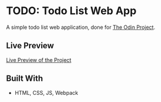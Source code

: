 # TODO: Todo List Web App

A simple todo list web application, done for [The Odin Project](https://www.theodinproject.com/lessons/node-path-javascript-todo-list).

## Live Preview

[Live Preview of the Project](https://s-y-a-n.github.io/todo-list/)

## Built With

* HTML, CSS, JS, Webpack